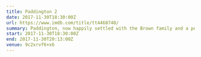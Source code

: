 ```yaml
---
title: Paddington 2
date: 2017-11-30T18:30:00Z
url: https://www.imdb.com/title/tt4468740/
summary: Paddington, now happily settled with the Brown family and a popular member of the local community, picks up a series of odd jobs to buy the perfect present for his Aunt Lucy’s 100th birthday, only for the gift to be stolen.
start: 2017-11-30T18:30:00Z
end: 2017-11-30T20:13:00Z
venue: 9c2xrvf6+x6
---
```

